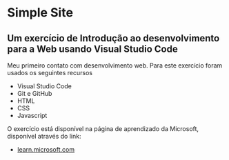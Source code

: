 # Simple Site
## Um exercício de Introdução ao desenvolvimento para a Web usando Visual Studio Code

Meu primeiro contato com desenvolvimento web.
Para este exercício foram usados os seguintes recursos

- Visual Studio Code
- Git e GitHub
- HTML
- CSS
- Javascript

O exercício está disponível na página de aprendizado da Microsoft, disponível através do link:

- [learn.microsoft.com](https://learn.microsoft.com/pt-br/training/modules/get-started-with-web-development/)






